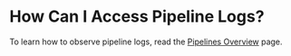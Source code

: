 # How Can I Access Pipeline Logs?

<head>
  <link rel="canonical" href="https://docs.kuberocketci.io/faq/how-to/developer/access-pipeline-logs/" />
</head>

To learn how to observe pipeline logs, read the [Pipelines Overview](/docs/user-guide/pipelines) page.
